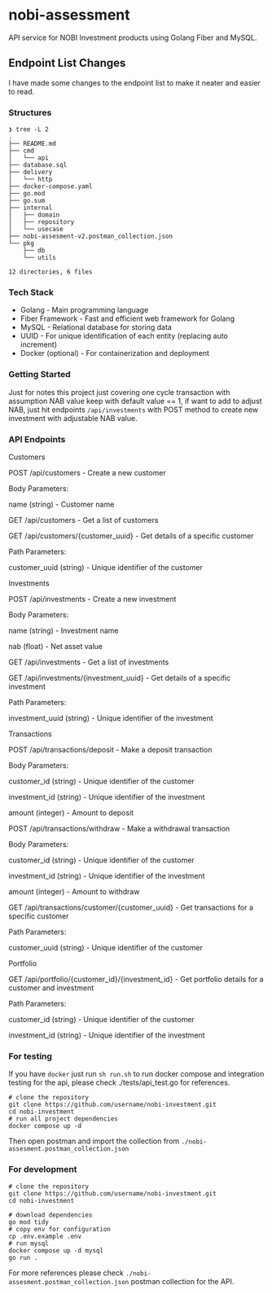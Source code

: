 # nobi-assessment

API service for NOBI Investment products using Golang Fiber and MySQL.

## Endpoint List Changes  

I have made some changes to the endpoint list to make it neater and easier to read.

### Structures

```
❯ tree -L 2
.
├── README.md
├── cmd
│   └── api
├── database.sql
├── delivery
│   └── http
├── docker-compose.yaml
├── go.mod
├── go.sum
├── internal
│   ├── domain
│   ├── repository
│   └── usecase
├── nobi-assesment-v2.postman_collection.json
└── pkg
    ├── db
    └── utils

12 directories, 6 files
```

### Tech Stack

- Golang - Main programming language
- Fiber Framework - Fast and efficient web framework for Golang
- MySQL - Relational database for storing data
- UUID - For unique identification of each entity (replacing auto increment)
- Docker (optional) - For containerization and deployment

### Getting Started

Just for notes this project just covering one cycle transaction with assumption NAB value keep with default value == 1, if want to add to adjust NAB, just hit endpoints `/api/investments` with POST method to create new investment with adjustable NAB value.

### API Endpoints

Customers

POST /api/customers - Create a new customer

Body Parameters:

name (string) - Customer name

GET /api/customers - Get a list of customers

GET /api/customers/{customer_uuid} - Get details of a specific customer

Path Parameters:

customer_uuid (string) - Unique identifier of the customer

Investments

POST /api/investments - Create a new investment

Body Parameters:

name (string) - Investment name

nab (float) - Net asset value

GET /api/investments - Get a list of investments

GET /api/investments/{investment_uuid} - Get details of a specific investment

Path Parameters:

investment_uuid (string) - Unique identifier of the investment

Transactions

POST /api/transactions/deposit - Make a deposit transaction

Body Parameters:

customer_id (string) - Unique identifier of the customer

investment_id (string) - Unique identifier of the investment

amount (integer) - Amount to deposit

POST /api/transactions/withdraw - Make a withdrawal transaction

Body Parameters:

customer_id (string) - Unique identifier of the customer

investment_id (string) - Unique identifier of the investment

amount (integer) - Amount to withdraw

GET /api/transactions/customer/{customer_uuid} - Get transactions for a specific customer

Path Parameters:

customer_uuid (string) - Unique identifier of the customer

Portfolio

GET /api/portfolio/{customer_id}/{investment_id} - Get portfolio details for a customer and investment

Path Parameters:

customer_id (string) - Unique identifier of the customer

investment_id (string) - Unique identifier of the investment


### For testing

If you have `docker` just run `sh run.sh` to run docker compose and integration testing for the api, please check ./tests/api_test.go for references.

```shell
# clone the repository
git clone https://github.com/username/nobi-investment.git
cd nobi-investment
# run all project dependencies
docker compose up -d
```

Then open postman and import the collection from `./nobi-assesment.postman_collection.json`

### For development

```shell
# clone the repository
git clone https://github.com/username/nobi-investment.git
cd nobi-investment

# download dependencies
go mod tidy
# copy env for configuration
cp .env.example .env
# run mysql
docker compose up -d mysql
go run .
```

For more references please check `./nobi-assesment.postman_collection.json` postman collection for the API.
